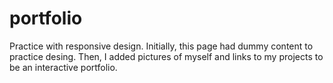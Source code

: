 # portfolio

Practice with responsive design. Initially, this page had dummy content to practice desing. Then, I added pictures of myself and links to my projects to be an interactive portfolio.
